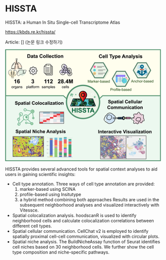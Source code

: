 # HISSTA
HISSTA: a Human In Situ Single-cell Transcriptome Atlas

https://kbds.re.kr/hissta/

Article: [] (논문 링크 수정하기)


![Graphical Abstract](images/0_graphical_abstract.png)

HISSTA provides several advanced tools for spatial context analyses to aid users in gaining scientific insights:
- Cell type annotation. Three ways of cell type annotation are provided:
    1) marker-based using SCINA
    2) profile-based using Insitutype
    3) a hybrid method combining both approaches
    Results are used in the subsequent neighborhood analyses and visualized interactively with Vitessce.
- Spatial colocalization analysis. hoodscanR is used to identify neighborhood cells and calculate colocalization correlations between different cell types.
- Spatial cellular communication. CellChat v2 is employed to identify spatially proximal cell-cell communication, visualized with circular plots.
- Spatial niche analysis. The BuildNicheAssay function of Seurat identifies cell niches based on 30 neighborhood cells. We further show the cell type composition and niche-specific pathways.


